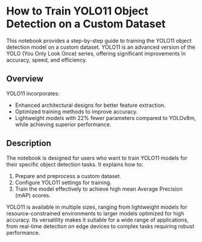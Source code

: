 # How to Train YOLO11 Object Detection on a Custom Dataset

This notebook provides a step-by-step guide to training the YOLO11 object detection model on a custom dataset. YOLO11 is an advanced version of the YOLO (You Only Look Once) series, offering significant improvements in accuracy, speed, and efficiency.

## Overview

YOLO11 incorporates:
- Enhanced architectural designs for better feature extraction.
- Optimized training methods to improve accuracy.
- Lightweight models with 22% fewer parameters compared to YOLOv8m, while achieving superior performance.

## Description

The notebook is designed for users who want to train YOLO11 models for their specific object detection tasks. It explains how to:
1. Prepare and preprocess a custom dataset.
2. Configure YOLO11 settings for training.
3. Train the model effectively to achieve high mean Average Precision (mAP) scores.

YOLO11 is available in multiple sizes, ranging from lightweight models for resource-constrained environments to larger models optimized for high accuracy. Its versatility makes it suitable for a wide range of applications, from real-time detection on edge devices to complex tasks requiring robust performance.

